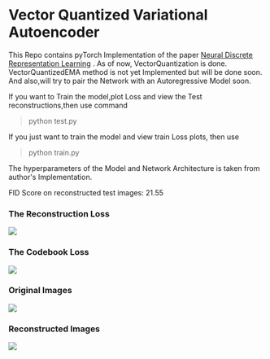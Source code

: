 # Vector Quantized Variational Autoencoder

This Repo contains pyTorch Implementation of the paper [Neural Discrete Representation Learning](https://arxiv.org/abs/1711.00937) .
As of now, VectorQuantization is done. VectorQuantizedEMA method is not yet Implemented but will be done soon.
And also,will try to pair the Network with an Autoregressive Model soon.

If you want to Train the model,plot Loss and view the Test reconstructions,then use command
> python test.py

If you just want to train the model and view train Loss plots, then use
> python train.py

The hyperparameters of the Model and Network Architecture is taken from author's Implementation.

FID Score on reconstructed test images: 21.55

### The Reconstruction Loss

![](https://i.imgur.com/TtpF5I1.png)


### The Codebook Loss
![](https://i.imgur.com/jqbrMHG.png)

### Original Images
![](https://i.imgur.com/9XPaKpH.png)

### Reconstructed Images
![](https://i.imgur.com/5mIoEAW.png)




